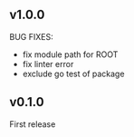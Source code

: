 ## v1.0.0
BUG FIXES:
* fix module path for ROOT
* fix linter error
* exclude go test of package

## v0.1.0

First release
